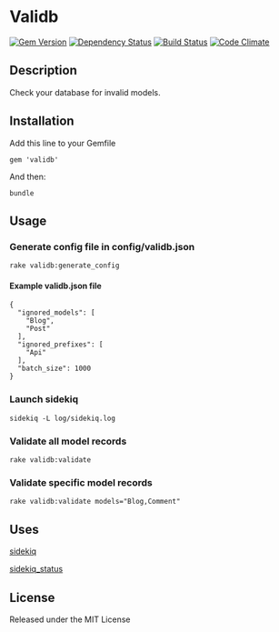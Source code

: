 # Validb

[![Gem Version](https://badge.fury.io/rb/validb.png)](https://rubygems.org/gems/validb)
[![Dependency Status](https://gemnasium.com/jgeiger/validb.png)](https://gemnasium.com/jgeiger/validb)
[![Build Status](https://travis-ci.org/jgeiger/validb.png)](https://travis-ci.org/jgeiger/validb)
[![Code Climate](https://codeclimate.com/github/jgeiger/validb.png)](https://codeclimate.com/github/jgeiger/validb)

## Description

Check your database for invalid models.

## Installation
Add this line to your Gemfile

    gem 'validb'

And then:

    bundle

## Usage

### Generate config file in config/validb.json
    rake validb:generate_config

#### Example validb.json file

    {
      "ignored_models": [
        "Blog",
        "Post"
      ],
      "ignored_prefixes": [
        "Api"
      ],
      "batch_size": 1000
    }

### Launch sidekiq
    sidekiq -L log/sidekiq.log

### Validate all model records
    rake validb:validate 

### Validate specific model records
    rake validb:validate models="Blog,Comment"

## Uses
[sidekiq](http://mperham.github.io/sidekiq)

[sidekiq_status](https://github.com/cryo28/sidekiq_status)

## License
Released under the MIT License
